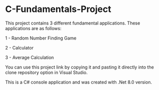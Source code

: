 # C-Fundamentals-Project

This project contains 3 different fundamental applications. These applications are as follows:

1 - Random Number Finding Game

2 - Calculator

3 - Average Calculation

You can use this project link by copying it and pasting it directly into the clone repository option in Visual Studio.

This is a C# console application and was created with .Net 8.0 version.
